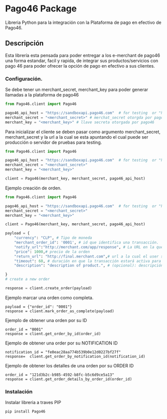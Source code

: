 # Pago46 Package

Libreria Python para la integración con la Plataforma de pago en efectivo de Pago46.

## Descripción

Esta librería esta pensada para poder entregar a los e-merchant de pago46 una forma estandar, facil y rapida,
de integrar sus productos/servicios con pago 46 para poder ofrecer la opción de pago en efectivo a sus clientes.


### Configuración.

Se debe tener un merchant_secret, merchant_key para poder generar llamadas a la plataforma de pago46

```python
from Pago46.client import Pago46

pago46_api_host = "https://sandboxapi.pago46.com"  # for testing  or "https://api.pago46.com" for production
merchant_secret = "<merchant_secret>" # merchat_secret otorgda por pago46
merchant_key = "<merchant_key>" # llave secreta otorgada por pago46


```
Para inicializar el cliente se deben pasar como argumento merchant_secret, merchant_secret y la url a la cual se esta apuntando
el cual puede ser producción o servidor de pruebas para testing.

```python
from Pago46.client import Pago46

pago46_api_host = "https://sandboxapi.pago46.com"  # for testing  or "https://api.pago46.com" for production
merchant_secret = "<merchant_secret>"
merchant_key = "<merchant_key>"

client = Pago46(merchant_key, merchant_secret, pago46_api_host)

```
Ejemplo creación de orden.

```python
from Pago46.client import Pago46

pago46_api_host = "https://sandboxapi.pago46.com"  # for testing  or "https://api.pago46.com" for production
merchant_secret = "<merchant_secret>"
merchant_key = "<merchant_key>"

client = Pago46(merchant_key, merchant_secret, pago46_api_host)

payload = {
    "currency": "CLP", # Tipo de moneda 
    "merchant_order_id": '0001', # id que identifica una transacción.
    "notify_url":"http://merchant.com/app/response", # La URL en la que pago46 publicara la respuesta al modificarse el estado de la transacción.
    "price": 1000,# precio de la orden
    "return_url": "http://final.merchant.com",# url a la cual el user será redirigido al terminar el proceso.
    "timeout": 60, # duración en que la transacción estará activa para ser pagada en minutos.
    "description": "description of product.", # (opcional): descripción opcional del producto/servicio.

}
# create a new order

response = client.create_order(payload)
```

Ejemplo marcar una orden como completa.

```
payload = {"order_id": "0001"}
response = client.mark_order_as_complete(payload)
```

Ejemplo de obtener una orden por su ID

```
order_id = "0001"
response = client.get_order_by_id(order_id)
```

Ejemplo de obtener una order por su NOTIFICATION ID

```
notification_id = "fe0eac28aa774b539b0e12d0227bf27f"
response=  client.get_order_by_notification_id(notification_id)
```
Ejemplo de obtener los detalles de una orden por su ORDER ID


```
order_id = "121d3b2c-b985-4592-b8fc-b5c6d9ce5a13"
response = client.get_order_details_by_order_id(order_id)
```


### Instalación

Instalar libreria a traves PIP 

```
pip install Pago46
```

